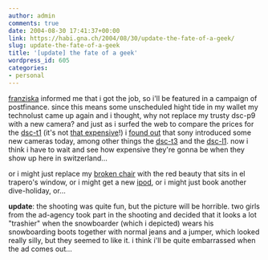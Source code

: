 ```yaml
---
author: admin
comments: true
date: 2004-08-30 17:41:37+00:00
link: https://habi.gna.ch/2004/08/30/update-the-fate-of-a-geek/
slug: update-the-fate-of-a-geek
title: '[update] the fate of a geek'
wordpress_id: 605
categories:
- personal
---
```


[franziska](http://www.foto-ff.com/) informed me that i got the job, so i'll be featured in a campaign of postfinance.
since this means some unscheduled hight tide in my wallet my technolust came up again and i thought, why not replace my trusty dsc-p9 with a new camera? and just as i surfed the web to compare the prices for the [dsc-t1](http://www.dpreview.com/news/0310/03102202sonydsct1.asp) (it's not [that expensive](http://toppreise.ch/prod_27986.html)!) i [found out](http://www.engadget.com/entry/0927137581413447/) that sony introduced some new cameras today, among other things the [dsc-t3](http://www.dpreview.com/news/0408/04082902sonydsct3.asp) and the [dsc-l1](http://www.dpreview.com/news/0408/04082903sonydscl1.asp). now i think i have to wait and see how expensive they're gonna be when they show up here in switzerland...

or i might just replace my [broken chair](https://habi.gna.ch/blog/archives/000299.html) with the red beauty that sits in el trapero's window, or i might get a new [ipod](https://apple.com/ipod/), or i might just book another dive-holiday, or...

**update**: the shooting was quite fun, but the picture will be horrible. two girls from the ad-agency took part in the shooting and decided that it looks a lot "trashier" when the snowboarder (which i depicted) wears his snowboarding boots together with normal jeans and a jumper, which looked really silly, but they seemed to like it. i think i'll be quite embarrassed when the ad comes out...
